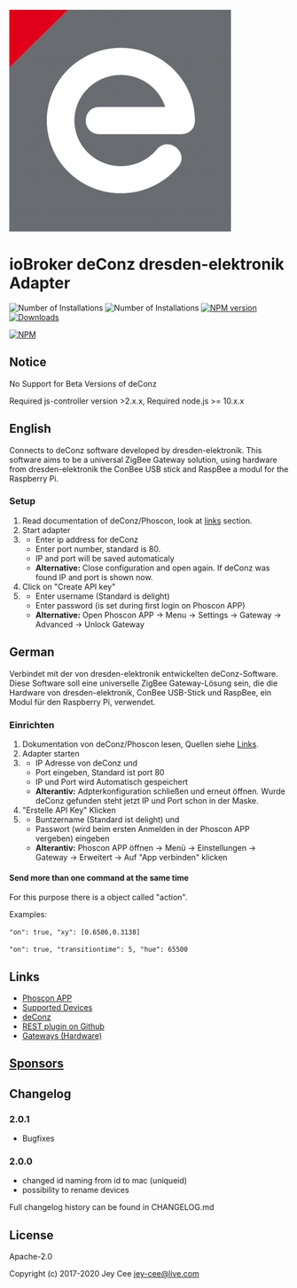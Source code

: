 ![Logo](admin/deconz.png)

ioBroker deConz dresden-elektronik Adapter
==============

![Number of Installations](http://iobroker.live/badges/deconz-installed.svg) ![Number of Installations](http://iobroker.live/badges/deconz-stable.svg) [![NPM version](http://img.shields.io/npm/v/iobroker.deconz.svg)](https://www.npmjs.com/package/iobroker.deconz)  [![Downloads](https://img.shields.io/npm/dm/iobroker.deconz.svg)](https://www.npmjs.com/package/iobroker.deconz) 

[![NPM](https://nodei.co/npm/iobroker.deconz.png?downloads=true)](https://nodei.co/npm/iobroker.deconz/)

## Notice
No Support for Beta Versions of deConz

Required js-controller version >2.x.x, Required node.js >= 10.x.x

## English

Connects to deConz software developed by dresden-elektronik. This software aims to be a universal ZigBee Gateway solution, using hardware from dresden-elektronik the ConBee USB stick and RaspBee a modul for the Raspberry Pi.

### Setup
1. Read documentation of deConz/Phoscon, look at [links](https://github.com/iobroker-community-adapters/ioBroker.deconz#links) section.
2. Start adapter
3.  * Enter ip address for deConz 
    * Enter port number, standard is 80.
    * IP and port will be saved automaticaly
    * **Alternative:** Close configuration and open again.
    If deConz was found IP and port is shown now.
4. Click on "Create API key"
5.  * Enter username (Standard is delight)
    * Enter password (is set during first login on Phoscon APP)
    * **Alternative:** Open Phoscon APP -> Menu -> Settings -> Gateway -> Advanced -> Unlock Gateway

## German

Verbindet mit der von dresden-elektronik entwickelten deConz-Software. Diese Software soll eine universelle ZigBee Gateway-Lösung sein, die die Hardware von dresden-elektronik, ConBee USB-Stick und RaspBee, ein Modul für den Raspberry Pi, verwendet.

### Einrichten
1. Dokumentation von deConz/Phoscon lesen, Quellen siehe [Links](https://github.com/iobroker-community-adapters/ioBroker.deconz#links).
2.  Adapter starten
3.  * IP Adresse von deConz und
    * Port eingeben, Standard ist port 80
    * IP und Port wird Automatisch gespeichert
    * **Alterantiv:** Adpterkonfiguration schließen und erneut öffnen.
    Wurde deConz gefunden steht jetzt IP und Port schon in der Maske.
4.  "Erstelle API Key" Klicken
5.  * Buntzername (Standard ist delight) und
    * Passwort (wird beim ersten Anmelden in der Phoscon APP vergeben) eingeben
     * **Alterantiv:** Phoscon APP öffnen -> Menü -> Einstellungen -> Gateway -> Erweitert -> Auf "App verbinden" klicken
      
#### Send more than one command at the same time
For this purpose there is a object called "action".

Examples:

`"on": true, "xy": [0.6586,0.3138]`

`"on": true, "transitiontime": 5, "hue": 65500`

## Links
- [Phoscon APP](https://phoscon.de/)
- [Supported Devices](https://github.com/dresden-elektronik/deconz-rest-plugin/wiki/Supported-Devices)
- [deConz](https://www.dresden-elektronik.de/funktechnik/products/software/pc/deconz/)  
- [REST plugin on Github](https://github.com/dresden-elektronik/deconz-rest-plugin)  
- [Gateways (Hardware)](https://www.dresden-elektronik.de/funktechnik/solutions/wireless-light-control/gateways/)  

## [Sponsors](https://github.com/iobroker-community-adapters/ioBroker.deconz/blob/master/SPONSORS.MD)

## Changelog

### 2.0.1
* Bugfixes

### 2.0.0
* changed id naming from id to mac (uniqueid)
* possibility to rename devices

Full changelog history can be found in CHANGELOG.md

## License
Apache-2.0

Copyright (c) 2017-2020 Jey Cee jey-cee@live.com



